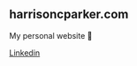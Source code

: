 ## harrisoncparker.com

My personal website 🚧

[Linkedin](https://www.linkedin.com/in/harrisoncparker/)